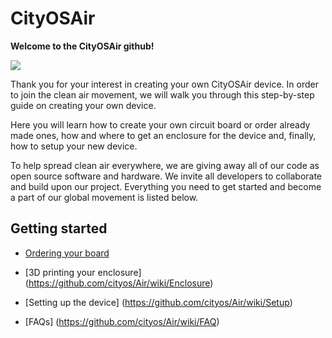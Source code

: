 # CityOSAir

**Welcome to the CityOSAir github!**

![](https://cityos.io/theme/page/air/images/fbthumb.jpg)

Thank you for your interest in creating your own CityOSAir device. In order to join the clean air movement, we will walk you through this step-by-step guide on creating your own device.

Here you will learn how to create your own circuit board or order already made ones, how and where to get an enclosure for the device and, finally, how to setup your new device.

To help spread clean air everywhere, we are giving away all of our code as open source software and hardware. We invite all developers to collaborate and build upon our project. 
Everything you need to get started and become a part of our global movement is listed below.



## Getting started

* [Ordering your board](https://github.com/cityos/Air/wiki/Board)

* [3D printing your enclosure] (https://github.com/cityos/Air/wiki/Enclosure)

* [Setting up the device] (https://github.com/cityos/Air/wiki/Setup)

* [FAQs] (https://github.com/cityos/Air/wiki/FAQ)
